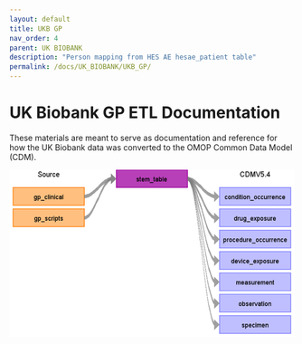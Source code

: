 ```yaml
---
layout: default
title: UKB GP
nav_order: 4
parent: UK BIOBANK
description: "Person mapping from HES AE hesae_patient table"
permalink: /docs/UK_BIOBANK/UKB_GP/
---
```


# UK Biobank GP ETL Documentation

These materials are meant to serve as documentation and reference for how the UK Biobank data was converted to the OMOP Common Data Model (CDM).

![](images/ukb_gp_to_cdm.png)
